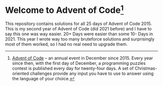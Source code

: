 # Welcome to Advent of Code[^aoc]

This repository contains solutions for all 25 days of Advent of Code 2015.
This is my second year of Advent of Code (did 2021 before) and I have to say this one was
way easier. 20+ Days were easier than some 10- Days in 2021. This year I wrote way too many
bruteforce solutions and surprisingly most of them worked, so I had no real need to upgrade them.

[^aoc]:
    [Advent of Code][aoc] – an annual event in December since 2015.
    Every year since then, with the first day of December, a programming puzzles contest is published every day for twenty-four days.
    A set of Christmas-oriented challenges provide any input you have to use to answer using the language of your choice.

[aoc]: https://adventofcode.com

